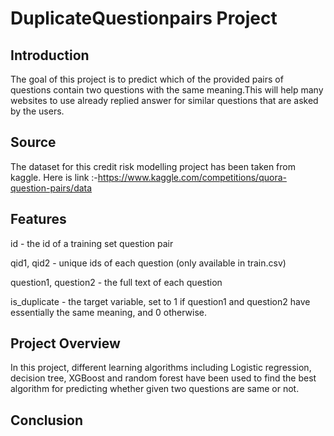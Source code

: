 # DuplicateQuestionpairs Project
## Introduction
The goal of this project is to predict which of the provided pairs of questions contain two questions with the same meaning.This will help many websites to use already replied answer for similar questions that are asked by the users.

## Source
The dataset for this credit risk modelling project has been taken from kaggle.
Here is link :-https://www.kaggle.com/competitions/quora-question-pairs/data

## Features
id - the id of a training set question pair

qid1, qid2 - unique ids of each question (only available in train.csv)

question1, question2 - the full text of each question

is_duplicate - the target variable, set to 1 if question1 and question2 have essentially the same meaning, and 0 otherwise.

## Project Overview
In this project, different learning algorithms including Logistic regression, decision tree, XGBoost and random forest have been used to find the best algorithm for predicting whether given two questions are same or not.

## Conclusion

